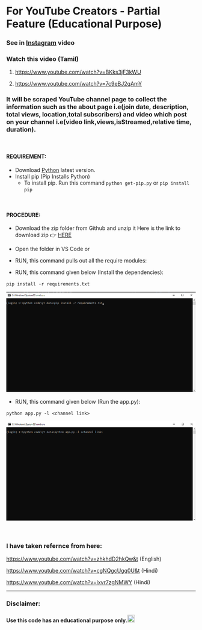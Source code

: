 # For YouTube Creators - Partial Feature (Educational Purpose)

### See in [Instagram](https://www.instagram.com/tv/CXqQ0tLFFTR/) video

### Watch this video (Tamil) 

1. https://www.youtube.com/watch?v=BKks3jF3kWU

2. https://www.youtube.com/watch?v=7c9eBJ2qAmY


### It will be scraped YouTube channel page to collect the information such as the about page i.e(join date, description, total views, location,total subscribers) and video which post on your channel i.e(video link,views,isStreamed,relative time, duration).
<br>

#### REQUIREMENT:
- Download [Python](https://python.org) latest version.
- Install pip (Pip Installs Python)
    - To install pip. Run this command `python get-pip.py` or `pip install pip` 
<br>

#### PROCEDURE:
- Download the zip folder from Github and unzip it
Here is the link to download zip 👉
<a href='https://github.com/YezGotIt/source-code/raw/main/educational%20purpose/For YouTube Creators - partial feature/for%20youtube%20creators.zip'>HERE</a>
- Open the folder in VS Code or 
- RUN, this command pulls out all the require modules:

- RUN, this command given below (Install the dependencies):
```
pip install -r requirements.txt
```
![run code](./screenshot/1.png)
- RUN, this command given below (Run the app.py):
```
python app.py -l <channel link>
```
![run code](./screenshot/2.png)

<br>

 ### I have taken refernce from here:

 https://www.youtube.com/watch?v=zhkhdD2hkQw&t (English)

 https://www.youtube.com/watch?v=cgNQgcUgq0U&t (Hindi)

 https://www.youtube.com/watch?v=lxvr7zgNMWY (Hindi)

---
### Disclaimer:

 #### Use this code has an educational purpose only.<img src="https://i.ibb.co/6sKk5rS/8d34dccac3830875b9b7beeaddd39c34-w-1898-64.png" width="20" height="20" />


